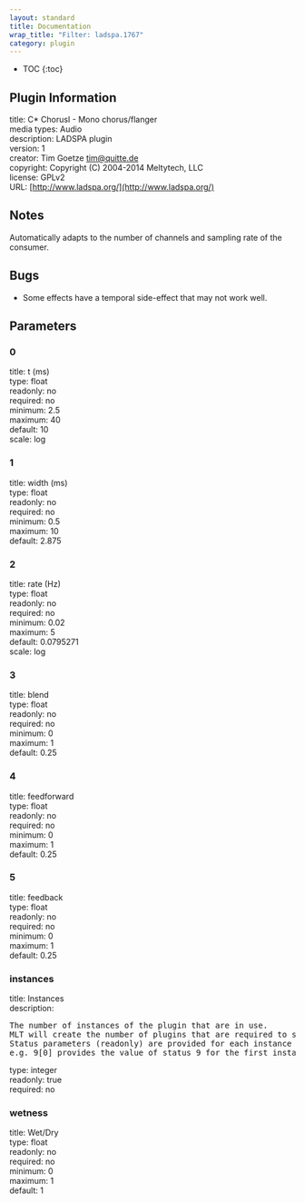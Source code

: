 ```yaml
---
layout: standard
title: Documentation
wrap_title: "Filter: ladspa.1767"
category: plugin
---
```

* TOC
{:toc}

## Plugin Information

title: C* ChorusI - Mono chorus/flanger  
media types:
Audio  
description: LADSPA plugin  
version: 1  
creator: Tim Goetze <tim@quitte.de>  
copyright: Copyright (C) 2004-2014 Meltytech, LLC  
license: GPLv2  
URL: [http://www.ladspa.org/](http://www.ladspa.org/)  

## Notes

Automatically adapts to the number of channels and sampling rate of the consumer.

## Bugs

* Some effects have a temporal side-effect that may not work well.


## Parameters

### 0

title: t (ms)    
type: float  
readonly: no  
required: no  
minimum: 2.5  
maximum: 40  
default: 10  
scale: log  

### 1

title: width (ms)    
type: float  
readonly: no  
required: no  
minimum: 0.5  
maximum: 10  
default: 2.875  

### 2

title: rate (Hz)    
type: float  
readonly: no  
required: no  
minimum: 0.02  
maximum: 5  
default: 0.0795271  
scale: log  

### 3

title: blend    
type: float  
readonly: no  
required: no  
minimum: 0  
maximum: 1  
default: 0.25  

### 4

title: feedforward    
type: float  
readonly: no  
required: no  
minimum: 0  
maximum: 1  
default: 0.25  

### 5

title: feedback    
type: float  
readonly: no  
required: no  
minimum: 0  
maximum: 1  
default: 0.25  

### instances

title: Instances    
description:
<pre>
The number of instances of the plugin that are in use.
MLT will create the number of plugins that are required to support the number of audio channels.
Status parameters (readonly) are provided for each instance and are accessed by specifying the instance number after the identifier (starting at zero).
e.g. 9[0] provides the value of status 9 for the first instance.
</pre>
type: integer  
readonly: true  
required: no  

### wetness

title: Wet/Dry    
type: float  
readonly: no  
required: no  
minimum: 0  
maximum: 1  
default: 1  

